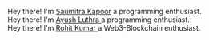 Hey there! I'm [Saumitra Kapoor](https://github.com/kapoorsaumitra) a programming enthusiast.
<br>Hey there! I'm [Ayush Luthra ](https://github.com/Ayushluthra2001) a programming enthusiast.
<br>Hey there! I'm [Rohit Kumar ](https://github.com/rohitverse) a Web3-Blockchain enthusiast.
